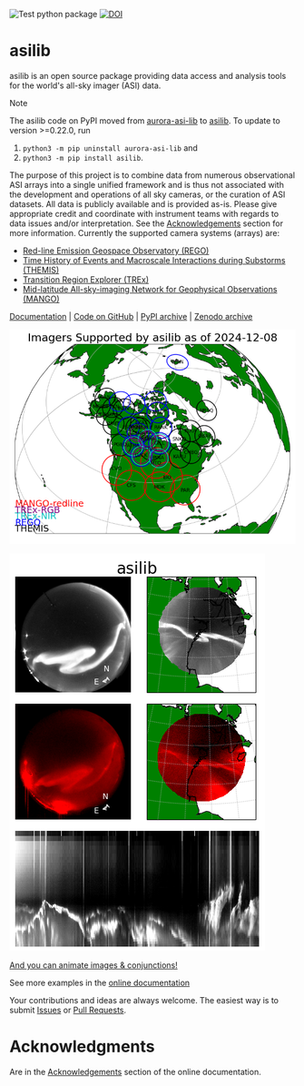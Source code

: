 ![Test python package](https://github.com/mshumko/asilib/workflows/Test%20python%20package/badge.svg) [![DOI](https://zenodo.org/badge/DOI/10.5281/zenodo.4746447.svg)](https://doi.org/10.5281/zenodo.4746446)

# asilib
asilib is an open source package providing data access and analysis tools for the world's all-sky imager (ASI) data.

> [!NOTE]  
> The asilib code on PyPI moved from [aurora-asi-lib](https://pypi.org/project/aurora-asi-lib/) to [asilib](https://pypi.org/project/asilib/). To update to version >=0.22.0, run
> 1. `python3 -m pip uninstall aurora-asi-lib` and
> 2. `python3 -m pip install asilib`.

The purpose of this project is to combine data from numerous observational ASI arrays into a single unified framework and is thus not associated with the development and operations of all sky cameras, or the curation of ASI datasets. All data is publicly available and is provided as-is. Please give appropriate credit and coordinate with instrument teams with regards to data issues and/or interpretation. See the [Acknowledgements](https://aurora-asi-lib.readthedocs.io/en/latest/index.html#acknowledgements) section for more information. Currently the supported camera systems (arrays) are: 
* [Red-line Emission Geospace Observatory (REGO)](https://aurora-asi-lib.readthedocs.io/en/latest/api.html#themis-asi)
* [Time History of Events and Macroscale Interactions during Substorms (THEMIS)](https://aurora-asi-lib.readthedocs.io/en/latest/api.html#module-asilib.asi)
* [Transition Region Explorer (TREx)](https://aurora-asi-lib.readthedocs.io/en/latest/api.html#trex-asi)
* [Mid-latitude All-sky-imaging Network for Geophysical Observations (MANGO)](https://aurora-asi-lib.readthedocs.io/en/latest/api.html#mango-asi)

[Documentation](https://aurora-asi-lib.readthedocs.io/) | [Code on GitHub](https://github.com/mshumko/asilib) | [PyPI archive](https://pypi.org/project/asilib/) | [Zenodo archive](https://doi.org/10.5281/zenodo.4746446)

![A geographic map showing the spatial coverage (field of view rings) of all imagers supported by asilib.](https://github.com/mshumko/asilib/blob/main/docs/_static/global_coverage.png?raw=true)

![An asilib collage showing fisheye images, mapped images, and a keogram from the THEMIS and REGO imagers at RANK.](https://github.com/mshumko/asilib/blob/main/docs/_static/collage.png?raw=true)

[And you can animate images & conjunctions!](https://aurora-asi-lib.readthedocs.io/en/latest/basics_tutorial.html#Satellite-conjunction)

See more examples in the [online documentation](https://aurora-asi-lib.readthedocs.io/en/latest/examples.html) 

Your contributions and ideas are always welcome. The easiest way is to submit [Issues](https://github.com/mshumko/asilib/issues) or [Pull Requests](https://github.com/mshumko/asilib/pulls).

# Acknowledgments
Are in the [Acknowledgements](https://aurora-asi-lib.readthedocs.io/en/latest/index.html#acknowledgements) section of the online documentation.
